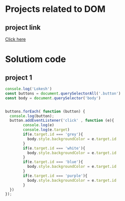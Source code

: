# Projects related to DOM

## project link
[Click here](https://stackblitz.com/edit/dom-project-chaiaurcode?file=index.html)

# Solutiom code

## project 1

```javascript
console.log('Lokesh')
const buttons = document.querySelectorAll('.button')
const body = document.querySelector('body')


buttons.forEach( function (button) {
  console.log(button);
  button.addEventListener('click' , function (e){
        console.log(e)
        console.log(e.target)
        if(e.target.id === 'grey'){
          body.style.backgroundColor = e.target.id
        }
        if(e.target.id === 'white'){
          body.style.backgroundColor = e.target.id
        }
        if(e.target.id === 'blue'){
          body.style.backgroundColor = e.target.id
        }
        if(e.target.id === 'purple'){
          body.style.backgroundColor = e.target.id
        }
  })
});

```